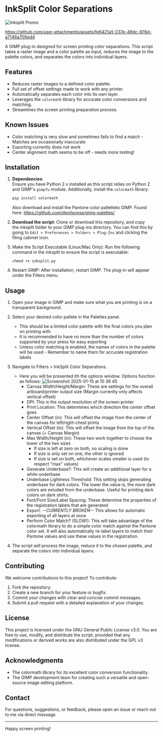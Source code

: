 # InkSplit Color Separations
![Inksplit Promo](https://github.com/user-attachments/assets/85098dbb-b7e2-4600-968b-3c8fee73b066)

https://github.com/user-attachments/assets/fe6421a5-237e-49dc-976d-a7146a709ed4

A GIMP plug-in designed for screen printing color separations. This script takes a raster image and a color palette as input, reduces the image to the palette colors, and separates the colors into individual layers. 

## Features

- Reduces raster images to a defined color palette.
- Full set of offset settings made to work with any printer.
- Automatically separates each color into its own layer.
- Leverages the `colormath` library for accurate color conversions and matching.
- Streamlines the screen printing preparation process.

## Known Issues

- Color matching is very slow and sometimes fails to find a match - Matches are occasionally inaccurate
- Exporting currently does not work
- Center alignment math seems to be off - needs more testing!

## Installation

1. **Dependencies**:  
   Ensure you have Python 2.x installed as this script relies on Python 2 and GIMP's `gimpfu` module. Additionally, install the `colormath` library:
   ```bash
   pip install colormath
   ```
   Also download and install the Pantone color palletteto GIMP. Found here: https://github.com/denilsonsa/gimp-palettes/
2. **Download the script**:
   Clone or download this repository, and copy the inksplit folder to your GIMP plug-ins directory. You can find this by going to `Edit > Preferences > Folders > Plug-Ins` and clicking the filing cabinet icon.
   
4. Make the Script Executable (Linux/Mac Only):
   Run the following command in the inksplit to ensure the script is executable:
   ```
   chmod +x inksplit.py
   ```
5. Restart GIMP:
   After installation, restart GIMP. The plug-in will appear under the Filters menu.

## Usage

1. Open your image in GIMP and make sure what you are printing is on a transparent background.
2. Select your desired color pallete in the Palettes panel.
     - This should be a limited color palette with the final colors you plan on printing with
     - It is recommended to have no more than the number of colors supported by your press for easy exporting
     - Unless color matching is enabled, the names of colors in the palette will be used - Remember to name them for accurate registration labels
4. Navigate to Filters > InkSplit Color Separations.
   - Here you will be presented ith the options window. Options function as follows:
      ![Screenshot 2025-01-15 at 10 36 45](https://github.com/user-attachments/assets/d21c38e5-494b-4184-b078-261626470b63)
      - Canvas Width/Height/Margin: These are settings for the overall artboard/printer output size (Margin currently only affects vertical offset)
      - DPI: This is the output resolution of the screen printer
      - Print Location: This determines which direction the center offset goes
      - Center Offset (in): This will offset the image from the center of the canvas for left/right-chest prints
      - Vertical Offset (in): This will offset the image from the top of the canvas (+ Canvas Margin)
      - Max Width/Height (in): These two work together to choose the lower of the two sizes
         - If size is left at zero on both, no scaling is done
         - If size is only set on one, the other is ignored
         - If size is set on both, whichever scales smaller is used (to respect "max" values)
      - Generate Underbase?: This will create an additional layer for a white underbase
      - Underbase Lightness Threshold: This setting skips generating underbase for dark colors. The lower the value is, the more dark colors are exluded from the underbase. Useful for printing dark colors on dark shirts.
      - Font/Font Size/Label Spacing: These determine the properties of the registration labels that are generated
      - Export: *--CURRENTLY BROKEN--* This allows for automatic exporting of all layers at once
      - Perform Color Match? (SLOW!): This will take advantage of the colormath library to do a simple color match against the Pantone color set. It will also automatically re-label layers to match their Pantone values and use these values in the registration.

5. The script will process the image, reduce it to the chosen palette, and separate the colors into individual layers.

## Contributing

We welcome contributions to this project! To contribute:

1. Fork the repository.
2. Create a new branch for your feature or bugfix.
3. Commit your changes with clear and concise commit messages.
4. Submit a pull request with a detailed explanation of your changes.

## License
This project is licensed under the GNU General Public License v3.0. You are free to use, modify, and distribute the script, provided that any modifications or derived works are also distributed under the GPL v3 license.

## Acknowledgments
- The colormath library for its excellent color conversion functionality.
- The GIMP development team for creating such a versatile and open-source image editing platform.

## Contact
For questions, suggestions, or feedback, please open an issue or reach out to me via direct message.

---

Happy screen printing!
